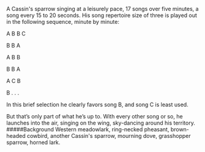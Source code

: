 A Cassin's sparrow singing at a leisurely pace, 17 songs over five minutes, a song every 15 to 20 seconds. His song repertoire size of three is played out in the following sequence, minute by minute: 

A B B C 

B B A
 
A B B 

B B A 

A C B 

B . . .

In this brief selection he clearly favors song B, and song C is least used.
 
But that’s only part of what he’s up to. With every other song or so, he launches into the air, singing on the wing, sky-dancing around his territory. 
#####Background
Western meadowlark, ring-necked pheasant, brown-headed cowbird, another Cassin's sparrow, mourning dove, grasshopper sparrow, horned lark. 
